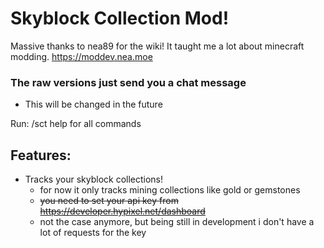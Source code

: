 # Skyblock Collection Mod!
Massive thanks to nea89 for the wiki! It taught me a lot about minecraft modding.
https://moddev.nea.moe

### The raw versions just send you a chat message
- This will be changed in the future

Run: /sct help for all commands
## Features: 
- Tracks your skyblock collections!
  - for now it only tracks mining collections like gold or gemstones
  - ~~you need to set your api key from https://developer.hypixel.net/dashboard~~
  - not the case anymore, but being still in development i don't have a lot of requests for the key

